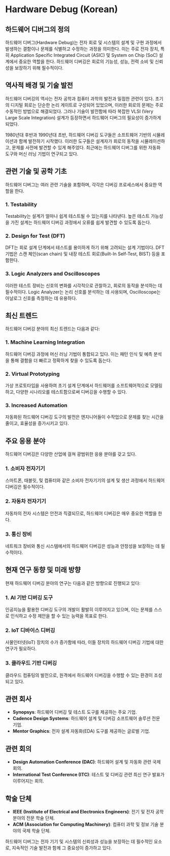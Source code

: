# Hardware Debug (Korean)

## 하드웨어 디버그의 정의

하드웨어 디버그(Hardware Debug)는 전자 회로 및 시스템의 설계 및 구현 과정에서 발생하는 결함이나 문제를 식별하고 수정하는 과정을 의미한다. 이는 주로 전자 장치, 특히 Application Specific Integrated Circuit (ASIC) 및 System on Chip (SoC) 설계에서 중요한 역할을 한다. 하드웨어 디버깅은 회로의 기능성, 성능, 전력 소비 및 신뢰성을 보장하기 위해 필수적이다.

## 역사적 배경 및 기술 발전

하드웨어 디버깅의 역사는 전자 공학과 컴퓨터 과학의 발전과 밀접한 관련이 있다. 초기의 디지털 회로는 단순한 논리 게이트로 구성되어 있었으며, 이러한 회로의 문제는 주로 수동적인 방법으로 해결되었다. 그러나 기술이 발전함에 따라 복잡한 VLSI (Very Large Scale Integration) 설계가 등장하면서 하드웨어 디버그의 필요성이 증가하게 되었다. 

1980년대 후반과 1990년대 초반, 하드웨어 디버깅 도구들은 소프트웨어 기반의 시뮬레이션과 함께 발전하기 시작했다. 이러한 도구들은 설계자가 회로의 동작을 시뮬레이션하고, 문제를 사전에 발견할 수 있게 해주었다. 최근에는 하드웨어 디버그를 위한 자동화 도구와 머신 러닝 기법이 연구되고 있다.

## 관련 기술 및 공학 기초

하드웨어 디버그는 여러 관련 기술을 포함하며, 각각은 디버깅 프로세스에서 중요한 역할을 한다.

### 1. Testability

Testability는 설계가 얼마나 쉽게 테스트될 수 있는지를 나타낸다. 높은 테스트 가능성을 가진 설계는 하드웨어 디버깅 과정에서 오류를 쉽게 발견할 수 있도록 돕는다.

### 2. Design for Test (DFT)

DFT는 회로 설계 단계에서 테스트를 용이하게 하기 위해 고려되는 설계 기법이다. DFT 기법은 스캔 체인(scan chain) 및 내장 테스트 회로(Built-In Self-Test, BIST) 등을 포함한다.

### 3. Logic Analyzers and Oscilloscopes

이러한 테스트 장비는 신호의 변화를 시각적으로 관찰하고, 회로의 동작을 분석하는 데 필수적이다. Logic Analyzer는 논리 신호를 분석하는 데 사용되며, Oscilloscope는 아날로그 신호를 측정하는 데 유용하다.

## 최신 트렌드

하드웨어 디버깅 분야의 최신 트렌드는 다음과 같다:

### 1. Machine Learning Integration

하드웨어 디버깅 과정에 머신 러닝 기법이 통합되고 있다. 이는 패턴 인식 및 예측 분석을 통해 결함을 더 빠르고 정확하게 찾을 수 있도록 돕는다.

### 2. Virtual Prototyping

가상 프로토타입을 사용하여 초기 설계 단계에서 하드웨어를 소프트웨어적으로 모델링하고, 다양한 시나리오를 테스트함으로써 디버깅을 수행할 수 있다.

### 3. Increased Automation

자동화된 하드웨어 디버깅 도구의 발전은 엔지니어들이 수작업으로 문제를 찾는 시간을 줄이고, 효율성을 증가시키고 있다.

## 주요 응용 분야

하드웨어 디버깅은 다양한 산업에 걸쳐 광범위한 응용 분야를 갖고 있다.

### 1. 소비자 전자기기

스마트폰, 태블릿, 및 컴퓨터와 같은 소비자 전자기기의 설계 및 생산 과정에서 하드웨어 디버깅은 필수적이다.

### 2. 자동차 전자기기

자동차의 전자 시스템은 안전과 직결되므로, 하드웨어 디버깅은 매우 중요한 역할을 한다.

### 3. 통신 장비

네트워크 장비와 통신 시스템에서의 하드웨어 디버깅은 성능과 안정성을 보장하는 데 필수적이다.

## 현재 연구 동향 및 미래 방향

현재 하드웨어 디버깅 분야의 연구는 다음과 같은 방향으로 진행되고 있다:

### 1. AI 기반 디버깅 도구

인공지능을 활용한 디버깅 도구의 개발이 활발히 이루어지고 있으며, 이는 문제를 스스로 인식하고 수정 제안을 할 수 있는 능력을 목표로 한다.

### 2. IoT 디바이스 디버깅

사물인터넷(IoT) 장치의 수가 증가함에 따라, 이들 장치의 하드웨어 디버깅 기법에 대한 연구가 필요하다.

### 3. 클라우드 기반 디버깅

클라우드 컴퓨팅의 발전으로, 원격에서 하드웨어 디버깅을 수행할 수 있는 환경이 조성되고 있다.

## 관련 회사

- **Synopsys**: 하드웨어 디버깅 및 테스트 도구를 제공하는 주요 기업.
- **Cadence Design Systems**: 하드웨어 설계 및 디버깅 소프트웨어 솔루션 전문 기업.
- **Mentor Graphics**: 전자 설계 자동화(EDA) 도구를 제공하는 글로벌 기업.

## 관련 회의

- **Design Automation Conference (DAC)**: 하드웨어 설계 및 자동화 관련 국제 회의.
- **International Test Conference (ITC)**: 테스트 및 디버깅 관련 최신 연구 발표가 이루어지는 회의.

## 학술 단체

- **IEEE (Institute of Electrical and Electronics Engineers)**: 전기 및 전자 공학 분야의 전문 학술 단체.
- **ACM (Association for Computing Machinery)**: 컴퓨터 과학 및 정보 기술 분야의 국제 학술 단체. 

하드웨어 디버그는 전자 기기 및 시스템의 신뢰성과 성능을 보장하는 데 필수적인 요소로, 지속적인 기술 발전과 함께 그 중요성이 증가하고 있다.
